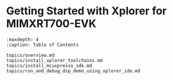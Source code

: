 # Getting Started with Xplorer for MIMXRT700-EVK


```{tocTree}
:maxdepth: 4
:caption: Table of Contents

topics/overview.md
topics/install_xplorer_toolchains.md
topics/install_mcuxpresso_sdk.md
topics/run_and_debug_dsp_demo_using_xplorer_ide.md
```